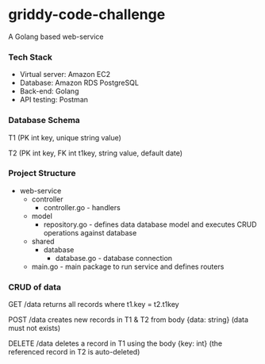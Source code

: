 # griddy-code-challenge
A Golang based web-service

### Tech Stack
- Virtual server: Amazon EC2   
- Database: Amazon RDS PostgreSQL
- Back-end: Golang
- API testing: Postman

### Database Schema
T1 (PK int key, unique string value)

T2 (PK int key, FK int t1key, string value, default date)

### Project Structure
- web-service
  - controller
    - controller.go - handlers
  - model
    - repository.go - defines data database model and executes CRUD operations against database
  - shared
    - database
      - database.go - database connection
  - main.go - main package to run service and defines routers
  

### CRUD of data
GET /data returns all records where t1.key = t2.t1key

POST /data creates new records in T1 & T2 from body {data: string} (data must not exists)

DELETE /data deletes a record in T1 using the body {key: int} (the referenced record in T2 is auto-deleted)

